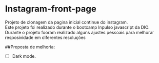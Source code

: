 # Instagram-front-page

Projeto de clonagem da pagina inicial continue do instagram.<br>
Este projeto foi realizado durante o bootcamp Inpulso javascript da DIO.<br>
Durante o projeto fooram realizado alguns ajustes pessoais para melhorar resposividade em diferentes resoluções

##Proposta de melhoria:
  - [ ] Dark mode.
